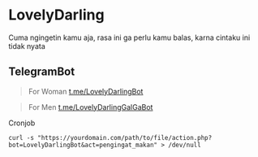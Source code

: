 # LovelyDarling
Cuma ngingetin kamu aja, rasa ini ga perlu kamu balas, karna cintaku ini tidak nyata

## TelegramBot

> For Woman <a href="https://t.me/LovelyDarlingBot">t.me/LovelyDarlingBot</a>

> For Men <a href="https://t.me/LovelyDarlingBot">t.me/LovelyDarlingGalGaBot</a>

Cronjob
```
curl -s "https://yourdomain.com/path/to/file/action.php?bot=LovelyDarlingBot&act=pengingat_makan" > /dev/null
```

